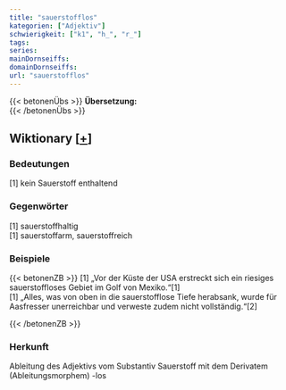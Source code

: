 ```yaml
---
title: "sauerstofflos"
kategorien: ["Adjektiv"]
schwierigkeit: ["k1", "h_", "r_"]
tags:
series:
mainDornseiffs:
domainDornseiffs:
url: "sauerstofflos"
---
```


{{< betonenÜbs >}}
**Übersetzung:**  
{{< /betonenÜbs >}}

## Wiktionary [[+](https://de.wiktionary.org/wiki/sauerstofflos)]

### Bedeutungen
[1] kein Sauerstoff enthaltend  

### Gegenwörter
[1] sauerstoffhaltig  
[1] sauerstoffarm, sauerstoffreich  

### Beispiele
{{< betonenZB >}}
[1] „Vor der Küste der USA erstreckt sich ein riesiges sauerstoffloses Gebiet im Golf von Mexiko.“[1]  
[1] „Alles, was von oben in die sauerstofflose Tiefe herabsank, wurde für Aasfresser unerreichbar und verweste zudem nicht vollständig.“[2]  

{{< /betonenZB >}}
### Herkunft
Ableitung des Adjektivs vom Substantiv Sauerstoff mit dem Derivatem (Ableitungsmorphem) -los  


